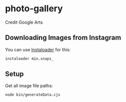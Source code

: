 # photo-gallery

Credit Google Arts

## Downloading Images from Instagram
You can use [Instaloader](https://github.com/instaloader/instaloader) for this:
```bash
instaloader min.snaps_
```

## Setup
Get all image file paths:
```bash
node bin/generateData.cjs
```
